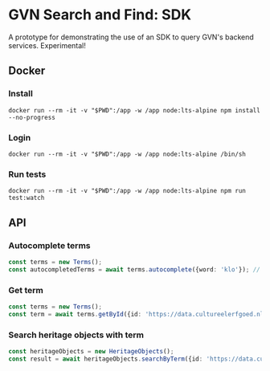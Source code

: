 # GVN Search and Find: SDK

A prototype for demonstrating the use of an SDK to query GVN's backend services. Experimental!

## Docker

### Install

    docker run --rm -it -v "$PWD":/app -w /app node:lts-alpine npm install --no-progress

### Login

    docker run --rm -it -v "$PWD":/app -w /app node:lts-alpine /bin/sh

### Run tests

    docker run --rm -it -v "$PWD":/app -w /app node:lts-alpine npm run test:watch

## API

### Autocomplete terms

```typescript
const terms = new Terms();
const autocompletedTerms = await terms.autocomplete({word: 'klo'}); // klokjes, klokkenstoelen, klompen, ...
```

### Get term

```typescript
const terms = new Terms();
const term = await terms.getById({id: 'https://data.cultureelerfgoed.nl/term/id/cht/211658de-fb55-42d0-8c7f-bd9a94c2dc17'}); // klokjes
```

### Search heritage objects with term

```typescript
const heritageObjects = new HeritageObjects();
const result = await heritageObjects.searchByTerm({id: 'https://data.cultureelerfgoed.nl/term/id/cht/211658de-fb55-42d0-8c7f-bd9a94c2dc17'}); // klokjes
```
